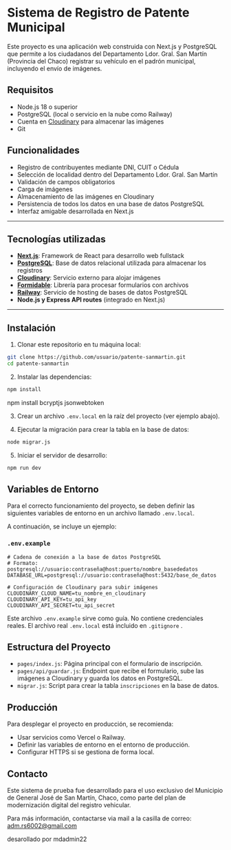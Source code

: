 # Sistema de Registro de Patente Municipal

Este proyecto es una aplicación web construida con Next.js y PostgreSQL que permite a los ciudadanos del Departamento Ldor. Gral. San Martín (Provincia del Chaco) registrar su vehículo en el padrón municipal, incluyendo el envío de imágenes.

## Requisitos

- Node.js 18 o superior
- PostgreSQL (local o servicio en la nube como Railway)
- Cuenta en [Cloudinary](https://cloudinary.com/) para almacenar las imágenes
- Git

## Funcionalidades

- Registro de contribuyentes mediante DNI, CUIT o Cédula
- Selección de localidad dentro del Departamento Ldor. Gral. San Martín
- Validación de campos obligatorios
- Carga de imágenes
- Almacenamiento de las imágenes en Cloudinary
- Persistencia de todos los datos en una base de datos PostgreSQL
- Interfaz amigable desarrollada en Next.js

---

## Tecnologías utilizadas

- **[Next.js](https://nextjs.org/)**: Framework de React para desarrollo web fullstack
- **[PostgreSQL](https://www.postgresql.org/)**: Base de datos relacional utilizada para almacenar los registros
- **[Cloudinary](https://cloudinary.com/)**: Servicio externo para alojar imágenes
- **[Formidable](https://www.npmjs.com/package/formidable)**: Librería para procesar formularios con archivos
- **[Railway](https://railway.app/)**: Servicio de hosting de bases de datos PostgreSQL
- **Node.js y Express API routes** (integrado en Next.js)

---

## Instalación

1. Clonar este repositorio en tu máquina local:

```bash
git clone https://github.com/usuario/patente-sanmartin.git
cd patente-sanmartin
```

2. Instalar las dependencias:

```bash
npm install
```
npm install bcryptjs jsonwebtoken

3. Crear un archivo `.env.local` en la raíz del proyecto (ver ejemplo abajo).

4. Ejecutar la migración para crear la tabla en la base de datos:

```bash
node migrar.js
```

5. Iniciar el servidor de desarrollo:

```bash
npm run dev
```

## Variables de Entorno

Para el correcto funcionamiento del proyecto, se deben definir las siguientes variables de entorno en un archivo llamado `.env.local`.

A continuación, se incluye un ejemplo:

### `.env.example`

```env
# Cadena de conexión a la base de datos PostgreSQL
# Formato: postgresql://usuario:contraseña@host:puerto/nombre_basededatos
DATABASE_URL=postgresql://usuario:contraseña@host:5432/base_de_datos

# Configuración de Cloudinary para subir imágenes
CLOUDINARY_CLOUD_NAME=tu_nombre_en_cloudinary
CLOUDINARY_API_KEY=tu_api_key
CLOUDINARY_API_SECRET=tu_api_secret
```

Este archivo `.env.example` sirve como guía. No contiene credenciales reales. El archivo real `.env.local` está incluido en `.gitignore` .

## Estructura del Proyecto

- `pages/index.js`: Página principal con el formulario de inscripción.
- `pages/api/guardar.js`: Endpoint que recibe el formulario, sube las imágenes a Cloudinary y guarda los datos en PostgreSQL.
- `migrar.js`: Script para crear la tabla `inscripciones` en la base de datos.

## Producción

Para desplegar el proyecto en producción, se recomienda:

- Usar servicios como Vercel o Railway.
- Definir las variables de entorno en el entorno de producción.
- Configurar HTTPS si se gestiona de forma local.



## Contacto

Este sistema de prueba fue desarrollado para el uso exclusivo del Municipio de General José de San Martín, Chaco, como parte del plan de modernización digital del registro vehicular.

Para más información, contactarse via mail a la casilla de correo: adm.rs6002@gmail.com


desarollado por mdadmin22
